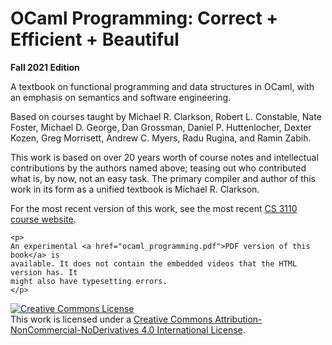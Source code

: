 # OCaml Programming: Correct + Efficient + Beautiful

**Fall 2021 Edition**

A textbook on functional programming and data structures in OCaml, with an
emphasis on semantics and software engineering.

Based on courses taught by Michael R. Clarkson, Robert L. Constable,
Nate Foster, Michael D. George, Dan Grossman, Daniel P. Huttenlocher,
Dexter Kozen, Greg Morrisett, Andrew C. Myers, Radu Rugina, and Ramin
Zabih.

This work is based on over 20 years worth of course notes and intellectual
contributions by the authors named above; teasing out who contributed
what is, by now, not an easy task. The primary compiler and author of
this work in its form as a unified textbook is Michael R. Clarkson.

For the most recent version of this work, see the most recent
[CS 3110 course website](https://www.cs.cornell.edu/courses/cs3110).

<!-- The link in the next paragraph apparently needs to be in a raw block.
Otherwise, Sphinx notices that the target doesn't actually exist at
build time, and issues an error about a bad cross-reference.-->

```{raw} html
<p>
An experimental <a href="ocaml_programming.pdf">PDF version of this book</a> is
available. It does not contain the embedded videos that the HTML version has. It
might also have typesetting errors.
</p>
```

<a rel="license" href="http://creativecommons.org/licenses/by-nc-nd/4.0/">
<img alt="Creative Commons License" style="border-width:0"
src="https://i.creativecommons.org/l/by-nc-nd/4.0/80x15.png" /></a>
<br />
This work is licensed under a <a rel="license"
href="http://creativecommons.org/licenses/by-nc-nd/4.0/">Creative Commons
Attribution-NonCommercial-NoDerivatives 4.0 International License</a>.
